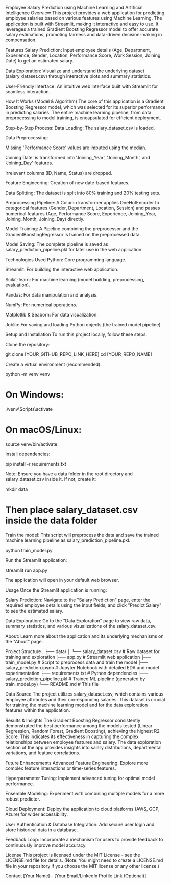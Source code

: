 Employee Salary Prediction using Machine Learning and Artificial Intelligence
Overview
This project provides a web application for predicting employee salaries based on various features using Machine Learning. The application is built with Streamlit, making it interactive and easy to use. It leverages a trained Gradient Boosting Regressor model to offer accurate salary estimations, promoting fairness and data-driven decision-making in compensation.

Features
Salary Prediction: Input employee details (Age, Department, Experience, Gender, Location, Performance Score, Work Session, Joining Date) to get an estimated salary.

Data Exploration: Visualize and understand the underlying dataset (salary_dataset.csv) through interactive plots and summary statistics.

User-Friendly Interface: An intuitive web interface built with Streamlit for seamless interaction.

How It Works (Model & Algorithm)
The core of this application is a Gradient Boosting Regressor model, which was selected for its superior performance in predicting salaries. The entire machine learning pipeline, from data preprocessing to model training, is encapsulated for efficient deployment.

Step-by-Step Process:
Data Loading: The salary_dataset.csv is loaded.

Data Preprocessing:

Missing 'Performance Score' values are imputed using the median.

'Joining Date' is transformed into 'Joining_Year', 'Joining_Month', and 'Joining_Day' features.

Irrelevant columns (ID, Name, Status) are dropped.

Feature Engineering: Creation of new date-based features.

Data Splitting: The dataset is split into 80% training and 20% testing sets.

Preprocessing Pipeline: A ColumnTransformer applies OneHotEncoder to categorical features (Gender, Department, Location, Session) and passes numerical features (Age, Performance Score, Experience, Joining_Year, Joining_Month, Joining_Day) directly.

Model Training: A Pipeline combining the preprocessor and the GradientBoostingRegressor is trained on the preprocessed data.

Model Saving: The complete pipeline is saved as salary_prediction_pipeline.pkl for later use in the web application.

Technologies Used
Python: Core programming language.

Streamlit: For building the interactive web application.

Scikit-learn: For machine learning (model building, preprocessing, evaluation).

Pandas: For data manipulation and analysis.

NumPy: For numerical operations.

Matplotlib & Seaborn: For data visualization.

Joblib: For saving and loading Python objects (the trained model pipeline).

Setup and Installation
To run this project locally, follow these steps:

Clone the repository:

git clone [YOUR_GITHUB_REPO_LINK_HERE]
cd [YOUR_REPO_NAME]

Create a virtual environment (recommended):

python -m venv venv
# On Windows:
.\venv\Scripts\activate
# On macOS/Linux:
source venv/bin/activate

Install dependencies:

pip install -r requirements.txt

Note: Ensure you have a data folder in the root directory and salary_dataset.csv inside it. If not, create it:

mkdir data
# Then place salary_dataset.csv inside the data folder

Train the model:
This script will preprocess the data and save the trained machine learning pipeline as salary_prediction_pipeline.pkl.

python train_model.py

Run the Streamlit application:

streamlit run app.py

The application will open in your default web browser.

Usage
Once the Streamlit application is running:

Salary Prediction: Navigate to the "Salary Prediction" page, enter the required employee details using the input fields, and click "Predict Salary" to see the estimated salary.

Data Exploration: Go to the "Data Exploration" page to view raw data, summary statistics, and various visualizations of the salary_dataset.csv.

About: Learn more about the application and its underlying mechanisms on the "About" page.

Project Structure
.
├── data/
│   └── salary_dataset.csv      # Raw dataset for training and exploration
├── app.py                      # Streamlit web application
├── train_model.py              # Script to preprocess data and train the model
├── salary_prediction.ipynb     # Jupyter Notebook with detailed EDA and model experimentation
├── requirements.txt            # Python dependencies
├── salary_prediction_pipeline.pkl # Trained ML pipeline (generated by train_model.py)
└── README.md                   # This file

Data Source
The project utilizes salary_dataset.csv, which contains various employee attributes and their corresponding salaries. This dataset is crucial for training the machine learning model and for the data exploration features within the application.

Results & Insights
The Gradient Boosting Regressor consistently demonstrated the best performance among the models tested (Linear Regression, Random Forest, Gradient Boosting), achieving the highest R2 Score. This indicates its effectiveness in capturing the complex relationships between employee features and salary. The data exploration section of the app provides insights into salary distributions, departmental variations, and feature correlations.

Future Enhancements
Advanced Feature Engineering: Explore more complex feature interactions or time-series features.

Hyperparameter Tuning: Implement advanced tuning for optimal model performance.

Ensemble Modeling: Experiment with combining multiple models for a more robust predictor.

Cloud Deployment: Deploy the application to cloud platforms (AWS, GCP, Azure) for wider accessibility.

User Authentication & Database Integration: Add secure user login and store historical data in a database.

Feedback Loop: Incorporate a mechanism for users to provide feedback to continuously improve model accuracy.

License
This project is licensed under the MIT License - see the LICENSE.md file for details.
(Note: You might need to create a LICENSE.md file in your repository if you choose the MIT license or any other license.)

Contact
[Your Name] - [Your Email/LinkedIn Profile Link (Optional)]
